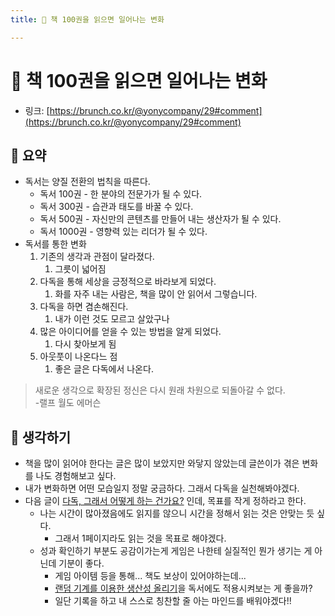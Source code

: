 ```yaml
---
title: 📕 책 100권을 읽으면 일어나는 변화

---
```

# 📕 책 100권을 읽으면 일어나는 변화

- 링크: [https://brunch.co.kr/@yonycompany/29#comment](https://brunch.co.kr/@yonycompany/29#comment)

## 📝 요약 
- 독서는 양질 전환의 법칙을 따른다.  
  - 독서 100권 - 한 분야의 전문가가 될 수 있다.
  - 독서 300권 - 습관과 태도를 바꿀 수 있다.
  - 독서 500권 - 자신만의 콘텐츠를 만들어 내는 생산자가 될 수 있다.
  - 독서 1000권 - 영향력 있는 리더가 될 수 있다.  
- 독서를 통한 변화 
  1. 기존의 생각과 관점이 달라졌다.
     1. 그릇이 넓어짐 
  2. 다독을 통해 세상을 긍정적으로 바라보게 되었다.
     1. 화를 자주 내는 사람은, 책을 많이 안 읽어서 그렇습니다. 
  3. 다독을 하면 겸손해진다.
     1. 내가 이런 것도 모르고 살았구나 
  4. 많은 아이디어를 얻을 수 있는 방법을 알게 되었다. 
     1. 다시 찾아보게 됨  
  5. 아웃풋이 나온다느 점 
     1. 좋은 글은 다독에서 나온다. 

> 새로운 생각으로 확장된 정신은 다시 원래 차원으로 되돌아갈 수 없다.    
> -랠프 월도 에머슨  

## 🤔 생각하기 
- 책을 많이 읽어야 한다는 글은 많이 보았지만 와닿지 않았는데 글쓴이가 겪은 변화를 나도 경험해보고 싶다.  
- 내가 변화하면 어떤 모습일지 정말 궁금하다. 그래서 다독을 실천해봐야겠다.  
- 다음 글이 [다독, 그래서 어떻게 하는 건가요?](https://brunch.co.kr/@yonycompany/57) 인데, 목표를 작게 정하라고 한다.  
  - 나는 시간이 많아졌음에도 읽지를 않으니 시간을 정해서 읽는 것은 안맞는 듯 싶다.  
    - 그래서 1페이지라도 읽는 것을 목표로 해야겠다.  
  - 성과 확인하기 부분도 공감이가는게 게임은 나한테 실질적인 뭔가 생기는 게 아닌데 기분이 좋다.  
    - 게임 아이템 등을 통해... 책도 보상이 있어야하는데... 
    - [랜덤 기계를 이용한 생산성 올리기](../Life/randomness-jar.md)을 독서에도 적용시켜보는 게 좋을까?  
    - 일단 기록을 하고 내 스스로 칭찬할 줄 아는 마인드를 배워야겠다!! 